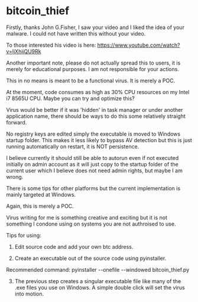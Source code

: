 # bitcoin_thief

Firstly, thanks John G.Fisher, I saw your video and I liked the idea of your malware. I could not have written this without your video. 

To those interested his video is here: https://www.youtube.com/watch?v=ljXhijQU9Rk

Another important note, please do not actually spread this to users, it is merely for educational purposes. I am not responsible for your actions. 

This in no means is meant to be a functional virus. It is merely a POC. 

At the moment, code consumes as high as 30% CPU resources on my Intel i7 8565U CPU. Maybe you can try and optimize this? 

Virus would be better if it was 'hidden' in task manager or under another application name, there should be ways to do this some relatively straight forward. 

No registry keys are edited simply the executable is moved to Windows startup folder. This makes it less likely to bypass AV detection but this is just running automatically on restart, it is NOT persistence. 

I believe currently it should still be able to autorun even if not executed initially on admin account as it will just copy to the startup folder of the current user which I believe does not need admin rights, but maybe I am wrong. 

There is some tips for other platforms but the current implementation is mainly targeted at Windows. 

Again, this is merely a POC. 

Virus writing for me is something creative and exciting but it is not something I condone using on systems you are not authroised to use. 




Tips for using: 

1) Edit source code and add your own btc address.

2) Create an executable out of the source code using pyinstaller.

Recommended command: pyinstaller --onefile --windowed bitcoin_thief.py

3) The previous step creates a singular executable file like many of the .exe files you use on Windows. A simple double click will set the virus into motion. 
